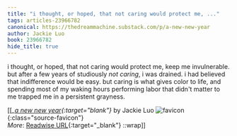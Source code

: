 ```yaml
---
title: "i thought, or hoped, that not caring would protect me, ..."
tags: articles-23966782
canonical: https://thedreammachine.substack.com/p/a-new-new-year
author: Jackie Luo
book: 23966782
hide_title: true
---
```


i thought, or hoped, that not caring would protect me, keep me invulnerable. but after a few years of studiously *not caring*, i was drained. i had believed that indifference would be easy. but caring is what gives color to life, and spending most of my waking hours performing labor that didn't matter to me trapped me in a persistent grayness.


[[<cite>_[a new new year](https://thedreammachine.substack.com/p/a-new-new-year){:target="_blank"}_</cite> by Jackie Luo ![favicon](https://s2.googleusercontent.com/s2/favicons?domain=thedreammachine.substack.com){:class="source-favicon"}<br>
_More_: [Readwise URL](https://readwise.io/open/468480006){:target="_blank"}
::wrap]]